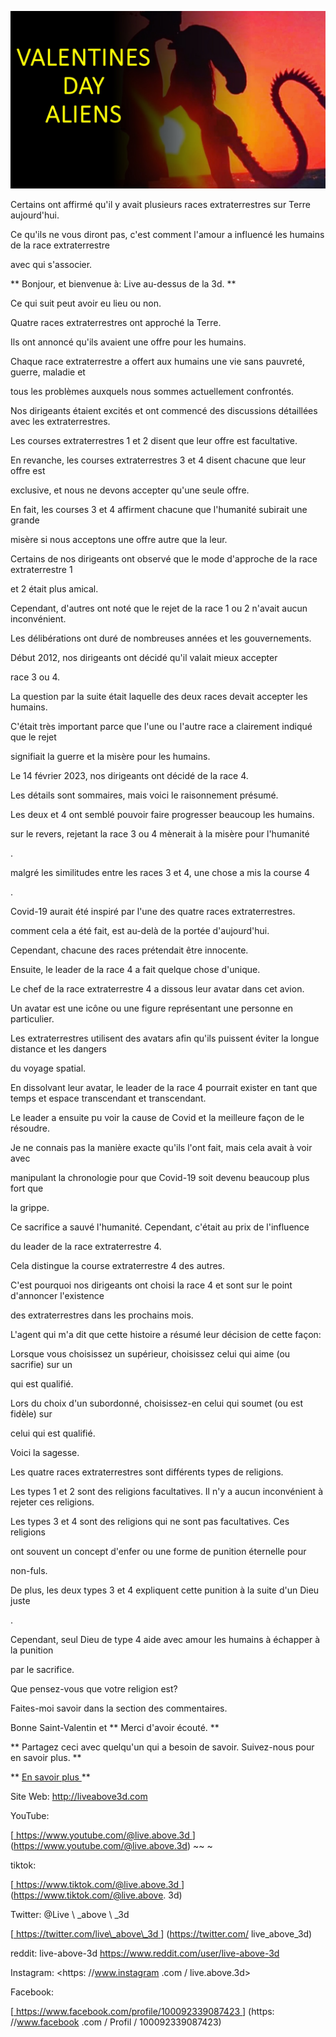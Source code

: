 ![cover photo](../cover.jpg "cover photo")

Certains ont affirmé qu'il y avait plusieurs races extraterrestres sur Terre aujourd'hui.

Ce qu'ils ne vous diront pas, c'est comment l'amour a influencé les humains de la race extraterrestre

avec qui s'associer.

** Bonjour, et bienvenue à: Live au-dessus de la 3d. **

Ce qui suit peut avoir eu lieu ou non.

Quatre races extraterrestres ont approché la Terre.

Ils ont annoncé qu'ils avaient une offre pour les humains.

Chaque race extraterrestre a offert aux humains une vie sans pauvreté, guerre, maladie et

tous les problèmes auxquels nous sommes actuellement confrontés.

Nos dirigeants étaient excités et ont commencé des discussions détaillées avec les extraterrestres.

Les courses extraterrestres 1 et 2 disent que leur offre est facultative.

En revanche, les courses extraterrestres 3 et 4 disent chacune que leur offre est

exclusive, et nous ne devons accepter qu'une seule offre.

En fait, les courses 3 et 4 affirment chacune que l'humanité subirait une grande

misère si nous acceptons une offre autre que la leur.

Certains de nos dirigeants ont observé que le mode d'approche de la race extraterrestre 1

et 2 était plus amical.

Cependant, d'autres ont noté que le rejet de la race 1 ou 2 n'avait aucun inconvénient.

Les délibérations ont duré de nombreuses années et les gouvernements.

Début 2012, nos dirigeants ont décidé qu'il valait mieux accepter

race 3 ou 4.

La question par la suite était laquelle des deux races devait accepter les humains.

C'était très important parce que l'une ou l'autre race a clairement indiqué que le rejet

signifiait la guerre et la misère pour les humains.

Le 14 février 2023, nos dirigeants ont décidé de la race 4.

Les détails sont sommaires, mais voici le raisonnement présumé.

Les deux et 4 ont semblé pouvoir faire progresser beaucoup les humains.

sur le revers, rejetant la race 3 ou 4 mènerait à la misère pour l'humanité

.

malgré les similitudes entre les races 3 et 4, une chose a mis la course 4

.

Covid-19 aurait été inspiré par l'une des quatre races extraterrestres.

comment cela a été fait, est au-delà de la portée d'aujourd'hui.

Cependant, chacune des races prétendait être innocente.

Ensuite, le leader de la race 4 a fait quelque chose d'unique.

Le chef de la race extraterrestre 4 a dissous leur avatar dans cet avion.

Un avatar est une icône ou une figure représentant une personne en particulier.

Les extraterrestres utilisent des avatars afin qu'ils puissent éviter la longue distance et les dangers

du voyage spatial.

En dissolvant leur avatar, le leader de la race 4 pourrait exister en tant que temps et espace transcendant et transcendant.

Le leader a ensuite pu voir la cause de Covid et la meilleure façon de le résoudre.

Je ne connais pas la manière exacte qu'ils l'ont fait, mais cela avait à voir avec

manipulant la chronologie pour que Covid-19 soit devenu beaucoup plus fort que

la grippe.

Ce sacrifice a sauvé l'humanité. Cependant, c'était au prix de l'influence

du leader de la race extraterrestre 4.

Cela distingue la course extraterrestre 4 des autres.

C'est pourquoi nos dirigeants ont choisi la race 4 et sont sur le point d'annoncer l'existence

des extraterrestres dans les prochains mois.

L'agent qui m'a dit que cette histoire a résumé leur décision de cette façon:

Lorsque vous choisissez un supérieur, choisissez celui qui aime (ou sacrifie) sur un

qui est qualifié.

Lors du choix d'un subordonné, choisissez-en celui qui soumet (ou est fidèle) sur

celui qui est qualifié.

Voici la sagesse.

Les quatre races extraterrestres sont différents types de religions.

Les types 1 et 2 sont des religions facultatives. Il n'y a aucun inconvénient à rejeter ces religions.

Les types 3 et 4 sont des religions qui ne sont pas facultatives. Ces religions

ont souvent un concept d'enfer ou une forme de punition éternelle pour

non-fuls.

De plus, les deux types 3 et 4 expliquent cette punition à la suite d'un Dieu juste

.

Cependant, seul Dieu de type 4 aide avec amour les humains à échapper à la punition

par le sacrifice.

Que pensez-vous que votre religion est?

Faites-moi savoir dans la section des commentaires.

Bonne Saint-Valentin et ** Merci d'avoir écouté. **

** Partagez ceci avec quelqu'un qui a besoin de savoir. Suivez-nous pour en savoir plus. **

** <u> En savoir plus </u> **

Site Web: <http://liveabove3d.com>

YouTube:

[<u> https://www.youtube.com/@live.above.3d </u>] (https://www.youtube.com/@live.above.3d) ~~ ~

tiktok:

[<u> https://www.tiktok.com/@live.above.3d </u>] (https://www.tiktok.com/@live.above. 3d)

Twitter: @Live \ _above \ _3d

[<u> https://twitter.com/live\_above\_3d </u>] (https://twitter.com/ live_above_3d)

reddit: live-above-3d <https://www.reddit.com/user/live-above-3d>

Instagram: <https: //www.instagram .com / live.above.3d>

Facebook:

[<u> https://www.facebook.com/profile/100092339087423 </u>] (https: //www.facebook .com / Profil / 100092339087423)